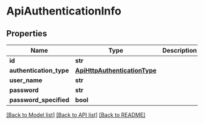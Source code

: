 # ApiAuthenticationInfo

## Properties
Name | Type | Description | Notes
------------ | ------------- | ------------- | -------------
**id** | **str** |  | 
**authentication_type** | [**ApiHttpAuthenticationType**](ApiHttpAuthenticationType.md) |  | 
**user_name** | **str** |  | [optional] 
**password** | **str** |  | [optional] 
**password_specified** | **bool** |  | 

[[Back to Model list]](../README.md#documentation-for-models) [[Back to API list]](../README.md#documentation-for-api-endpoints) [[Back to README]](../README.md)


